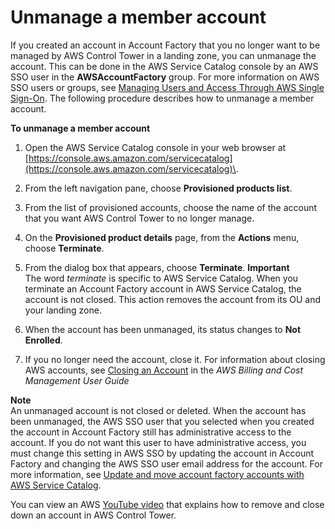 # Unmanage a member account<a name="unmanage-account"></a>

If you created an account in Account Factory that you no longer want to be managed by AWS Control Tower in a landing zone, you can unmanage the account\. This can be done in the AWS Service Catalog console by an AWS SSO user in the **AWSAccountFactory** group\. For more information on AWS SSO users or groups, see [Managing Users and Access Through AWS Single Sign\-On](sso.md)\. The following procedure describes how to unmanage a member account\.

**To unmanage a member account**

1. Open the AWS Service Catalog console in your web browser at [https://console.aws.amazon.com/servicecatalog](https://console.aws.amazon.com/servicecatalog)\.

1. From the left navigation pane, choose **Provisioned products list**\.

1. From the list of provisioned accounts, choose the name of the account that you want AWS Control Tower to no longer manage\.

1. On the **Provisioned product details** page, from the **Actions** menu, choose **Terminate**\.

1. From the dialog box that appears, choose **Terminate**\.
**Important**  
The word *terminate* is specific to AWS Service Catalog\. When you terminate an Account Factory account in AWS Service Catalog, the account is not closed\. This action removes the account from its OU and your landing zone\.

1.  When the account has been unmanaged, its status changes to **Not Enrolled**\.

1. If you no longer need the account, close it\. For information about closing AWS accounts, see [Closing an Account](https://docs.aws.amazon.com/awsaccountbilling/latest/aboutv2/close-account.html) in the *AWS Billing and Cost Management User Guide*

**Note**  
An unmanaged account is not closed or deleted\. When the account has been unmanaged, the AWS SSO user that you selected when you created the account in Account Factory still has administrative access to the account\. If you do not want this user to have administrative access, you must change this setting in AWS SSO by updating the account in Account Factory and changing the AWS SSO user email address for the account\. For more information, see [Update and move account factory accounts with AWS Service Catalog](updating-account-factory-accounts.md)\.

You can view an AWS [YouTube video](https://www.youtube.com/playlist?list=PLhr1KZpdzukdS9skEXbY0z67F-wrcpbjm) that explains how to remove and close down an account in AWS Control Tower\.